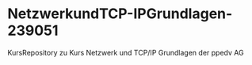 # NetzwerkundTCP-IPGrundlagen-239051
KursRepository zu Kurs Netzwerk und TCP/IP Grundlagen der ppedv AG
